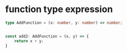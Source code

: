 # function type expression








``` typescript 
type AddFunction = (x: number, y: number) => number;


const add2: AddFunction = (x, y) => {
    return x + y;
}

```


